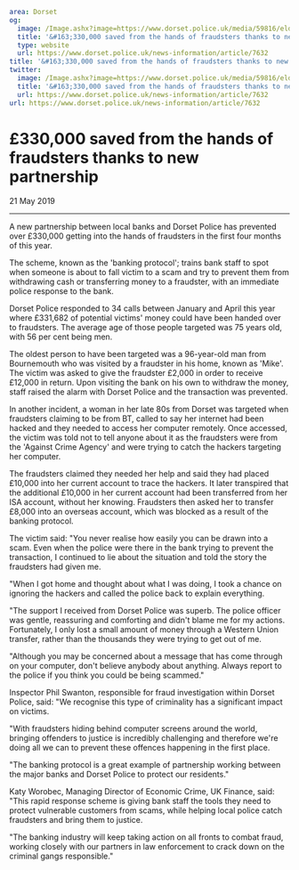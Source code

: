 ```yaml
area: Dorset
og:
  image: /Image.ashx?image=https://www.dorset.police.uk/media/59816/elderly-woman-file.jpg&amp;amp;width=150
  title: '&#163;330,000 saved from the hands of fraudsters thanks to new partnership'
  type: website
  url: https://www.dorset.police.uk/news-information/article/7632
title: '&#163;330,000 saved from the hands of fraudsters thanks to new partnership |'
twitter:
  image: /Image.ashx?image=https://www.dorset.police.uk/media/59816/elderly-woman-file.jpg&amp;amp;width=150
  title: '&#163;330,000 saved from the hands of fraudsters thanks to new partnership'
  url: https://www.dorset.police.uk/news-information/article/7632
url: https://www.dorset.police.uk/news-information/article/7632
```

# £330,000 saved from the hands of fraudsters thanks to new partnership

21 May 2019

* * *

A new partnership between local banks and Dorset Police has prevented over £330,000 getting into the hands of fraudsters in the first four months of this year.

The scheme, known as the 'banking protocol'; trains bank staff to spot when someone is about to fall victim to a scam and try to prevent them from withdrawing cash or transferring money to a fraudster, with an immediate police response to the bank.

Dorset Police responded to 34 calls between January and April this year where £331,682 of potential victims' money could have been handed over to fraudsters. The average age of those people targeted was 75 years old, with 56 per cent being men.

The oldest person to have been targeted was a 96-year-old man from Bournemouth who was visited by a fraudster in his home, known as 'Mike'. The victim was asked to give the fraudster £2,000 in order to receive £12,000 in return. Upon visiting the bank on his own to withdraw the money, staff raised the alarm with Dorset Police and the transaction was prevented.

In another incident, a woman in her late 80s from Dorset was targeted when fraudsters claiming to be from BT, called to say her internet had been hacked and they needed to access her computer remotely. Once accessed, the victim was told not to tell anyone about it as the fraudsters were from the 'Against Crime Agency' and were trying to catch the hackers targeting her computer.

The fraudsters claimed they needed her help and said they had placed £10,000 into her current account to trace the hackers. It later transpired that the additional £10,000 in her current account had been transferred from her ISA account, without her knowing. Fraudsters then asked her to transfer £8,000 into an overseas account, which was blocked as a result of the banking protocol.

The victim said: "You never realise how easily you can be drawn into a scam. Even when the police were there in the bank trying to prevent the transaction, I continued to lie about the situation and told the story the fraudsters had given me.

"When I got home and thought about what I was doing, I took a chance on ignoring the hackers and called the police back to explain everything.

"The support I received from Dorset Police was superb. The police officer was gentle, reassuring and comforting and didn't blame me for my actions. Fortunately, I only lost a small amount of money through a Western Union transfer, rather than the thousands they were trying to get out of me.

"Although you may be concerned about a message that has come through on your computer, don't believe anybody about anything. Always report to the police if you think you could be being scammed."

Inspector Phil Swanton, responsible for fraud investigation within Dorset Police, said: "We recognise this type of criminality has a significant impact on victims.

"With fraudsters hiding behind computer screens around the world, bringing offenders to justice is incredibly challenging and therefore we're doing all we can to prevent these offences happening in the first place.

"The banking protocol is a great example of partnership working between the major banks and Dorset Police to protect our residents."

Katy Worobec, Managing Director of Economic Crime, UK Finance, said: "This rapid response scheme is giving bank staff the tools they need to protect vulnerable customers from scams, while helping local police catch fraudsters and bring them to justice.

"The banking industry will keep taking action on all fronts to combat fraud, working closely with our partners in law enforcement to crack down on the criminal gangs responsible."

